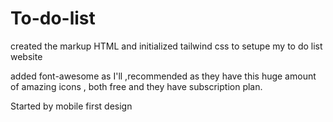 # To-do-list

created the markup HTML and initialized tailwind css to setupe my to do list website

added font-awesome as I'll ,recommended as they have this huge amount of amazing icons , both free and they have subscription plan.

Started by mobile first design
